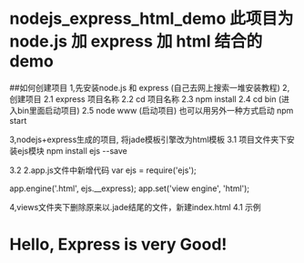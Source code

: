 # nodejs_express_html_demo 此项目为 node.js 加 express 加 html 结合的demo 

##如何创建项目
1,先安装node.js 和 express (自己去网上搜索一堆安装教程)
2,创建项目
 2.1 express 项目名称
 2.2 cd 项目名称
 2.3 npm install
 2.4 cd bin  (进入bin里面启动项目)
 2.5 node www (启动项目) 也可以用另外一种方式启动 npm start
 
3,nodejs+express生成的项目, 将jade模板引擎改为html模板
 3.1 项目文件夹下安装ejs模块
 npm install ejs --save

 3.2 2.app.js文件中新增代码
var ejs = require('ejs');

app.engine('.html', ejs.__express);
app.set('view engine', 'html');


4,views文件夹下删除原来以.jade结尾的文件，新建index.html
 4.1 示例
<!doctype html>
<html lang="en">
<head>
  <meta charset="UTF-8">
  <meta name="viewport"
        content="width=device-width, user-scalable=no, initial-scale=1.0, maximum-scale=1.0, minimum-scale=1.0">
  <meta http-equiv="X-UA-Compatible" content="ie=edge">
  <title>Document</title>
</head>
<body>
  <h1>Hello, Express is very Good!</h1>
</body>
</html>
